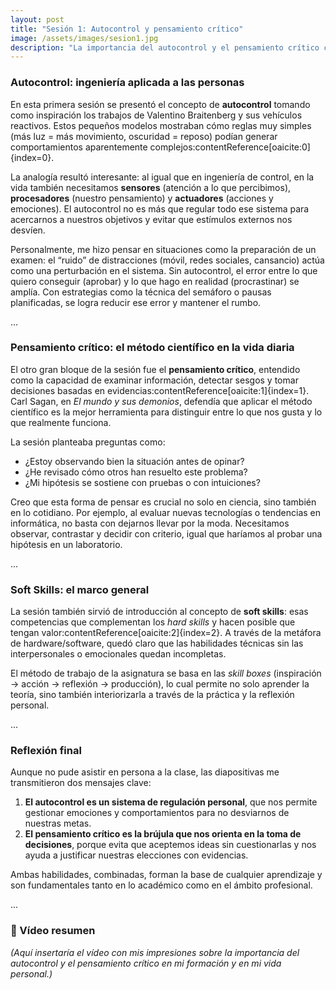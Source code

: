 ```yaml
---
layout: post
title: "Sesión 1: Autocontrol y pensamiento crítico"
image: /assets/images/sesion1.jpg
description: "La importancia del autocontrol y el pensamiento crítico como habilidades esenciales."
---
```


### Autocontrol: ingeniería aplicada a las personas  

En esta primera sesión se presentó el concepto de **autocontrol** tomando como inspiración los trabajos de Valentino Braitenberg y sus vehículos reactivos. Estos pequeños modelos mostraban cómo reglas muy simples (más luz = más movimiento, oscuridad = reposo) podían generar comportamientos aparentemente complejos:contentReference[oaicite:0]{index=0}.  

La analogía resultó interesante: al igual que en ingeniería de control, en la vida también necesitamos **sensores** (atención a lo que percibimos), **procesadores** (nuestro pensamiento) y **actuadores** (acciones y emociones). El autocontrol no es más que regular todo ese sistema para acercarnos a nuestros objetivos y evitar que estímulos externos nos desvíen.  

Personalmente, me hizo pensar en situaciones como la preparación de un examen: el “ruido” de distracciones (móvil, redes sociales, cansancio) actúa como una perturbación en el sistema. Sin autocontrol, el error entre lo que quiero conseguir (aprobar) y lo que hago en realidad (procrastinar) se amplía. Con estrategias como la técnica del semáforo o pausas planificadas, se logra reducir ese error y mantener el rumbo.  

<div class="separator">...</div>  

### Pensamiento crítico: el método científico en la vida diaria  

El otro gran bloque de la sesión fue el **pensamiento crítico**, entendido como la capacidad de examinar información, detectar sesgos y tomar decisiones basadas en evidencias:contentReference[oaicite:1]{index=1}. Carl Sagan, en *El mundo y sus demonios*, defendía que aplicar el método científico es la mejor herramienta para distinguir entre lo que nos gusta y lo que realmente funciona.  

La sesión planteaba preguntas como:  
- ¿Estoy observando bien la situación antes de opinar?  
- ¿He revisado cómo otros han resuelto este problema?  
- ¿Mi hipótesis se sostiene con pruebas o con intuiciones?  

Creo que esta forma de pensar es crucial no solo en ciencia, sino también en lo cotidiano. Por ejemplo, al evaluar nuevas tecnologías o tendencias en informática, no basta con dejarnos llevar por la moda. Necesitamos observar, contrastar y decidir con criterio, igual que haríamos al probar una hipótesis en un laboratorio.  

<div class="separator">...</div>  

### Soft Skills: el marco general  

La sesión también sirvió de introducción al concepto de **soft skills**: esas competencias que complementan los *hard skills* y hacen posible que tengan valor:contentReference[oaicite:2]{index=2}. A través de la metáfora de hardware/software, quedó claro que las habilidades técnicas sin las interpersonales o emocionales quedan incompletas.  

El método de trabajo de la asignatura se basa en las *skill boxes* (inspiración → acción → reflexión → producción), lo cual permite no solo aprender la teoría, sino también interiorizarla a través de la práctica y la reflexión personal.  

<div class="separator">...</div>  

### Reflexión final  

Aunque no pude asistir en persona a la clase, las diapositivas me transmitieron dos mensajes clave:  

1. **El autocontrol es un sistema de regulación personal**, que nos permite gestionar emociones y comportamientos para no desviarnos de nuestras metas.  
2. **El pensamiento crítico es la brújula que nos orienta en la toma de decisiones**, porque evita que aceptemos ideas sin cuestionarlas y nos ayuda a justificar nuestras elecciones con evidencias.  

Ambas habilidades, combinadas, forman la base de cualquier aprendizaje y son fundamentales tanto en lo académico como en el ámbito profesional.  

<div class="separator">...</div>  

### 🎥 Vídeo resumen  

*(Aquí insertaría el vídeo con mis impresiones sobre la importancia del autocontrol y el pensamiento crítico en mi formación y en mi vida personal.)*
